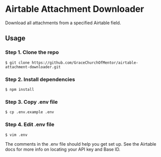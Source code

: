 # Airtable Attachment Downloader
Download all attachments from a specified Airtable field.

## Usage

### Step 1. Clone the repo
```
$ git clone https://github.com/GraceChurchOfMentor/airtable-attachment-downloader.git
```

### Step 2. Install dependencies
```
$ npm install
```

### Step 3. Copy .env file
```
$ cp .env.example .env
```

### Step 4. Edit .env file
```
$ vim .env
```

The comments in the .env file should help you get set up. See the Airtable docs for more info on locating your API key and Base ID.